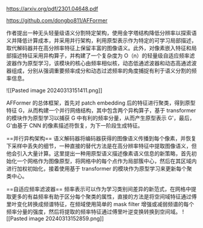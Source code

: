 https://arxiv.org/pdf/2301.04648.pdf

https://github.com/dongbo811/AFFormer

作者提出一种无头轻量级语义分割特定架构，使用金字塔结构降低分辨率以探索语义并降低计算成本，并采用并行架构，利用原型表示作为特定的可学习局部描述，取代解码器并在高分辨率特征上保留丰富的图像语义。此外，对像素嵌入特征和局部描述特征采用异构算子，并构建了一个复杂度为 O（n）的轻量级自适应频率滤波器作为原型学习，该模块的核心由频率相似核，动态低通滤波器和动态高通滤波器组成，分别从强调重要频率成分和动态过滤频率的角度捕捉有利于语义分割的频率信息。

![[Pasted image 20240313151411.png]]

AFFormer 的总体框架，首先对 patch embedding 后的特征进行聚类，得到原型特征 G，从而构建一个并行网络结构，其中包含两个异构算子，基于 transformer 的模块作为原型学习以捕获 G 中有利的频率分量，从而产生原型表示 G'，最后，G'由基于 CNN 的像素描述符恢复，为下一阶段生成特征。

==并行异构架构==
语义解码器将编码器获得的图像语义传播到每个像素，并恢复下采样中丢失的细节，一种直接的替代方法是在高分辨率特征中提取图像语义，但他会引入大量计算。这里提出一种用原型语义描述像素语义信息的新策略，首先初始化一个网格作为图像原型，将网格中的每个点作为局部簇中心，然后在其区域内进行加权初始化，接着使用基于 transformer 的模块作为原型学习来更新每个聚类中心。

==自适应频率滤波器==
频率表示可以作为学习类别间差异的新范式，在网格中提取更多的有益频率有助于区分每个聚类的属性，直接的方法是将空间域特征通过傅里叶变化转换成频谱特征，在频域使用简单的 mask filter 增强或减弱频谱的每个频率分量的强度，然后将提取的频率特征通过傅里叶逆变换转换到空间域。
![[Pasted image 20240313152859.png]]

